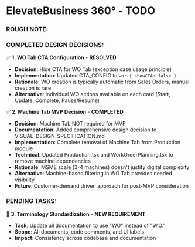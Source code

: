 # ElevateBusiness 360° - TODO

### **ROUGH NOTE:**

### **COMPLETED DESIGN DECISIONS:**

✅ **1. WO Tab CTA Configuration** - **RESOLVED**
   - **Decision**: Hide CTA for WO Tab (exception case usage principle)
   - **Implementation**: Updated CTA_CONFIG to `wo: { showCTA: false }`
   - **Rationale**: WO creation is typically automatic from Sales Orders, manual creation is rare
   - **Alternative**: Individual WO actions available on each card (Start, Update, Complete, Pause/Resume)

✅ **2. Machine Tab MVP Decision** - **COMPLETED**
   - **Decision**: Machine Tab NOT required for MVP
   - **Documentation**: Added comprehensive design decision to VISUAL_DESIGN_SPECIFICATION.md
   - **Implementation**: Complete removal of Machine Tab from Production module
   - **Technical**: Updated Production.tsx and WorkOrderPlanning.tsx to remove machine dependencies
   - **Rationale**: MSME scale (3-4 machines) doesn't justify digital complexity
   - **Alternative**: Machine-based filtering in WO Tab provides needed visibility
   - **Future**: Customer-demand driven approach for post-MVP consideration

### **PENDING TASKS:**

🔄 **3. Terminology Standardization** - **NEW REQUIREMENT**
   - **Task**: Update all documentation to use "WO" instead of "W.O."
   - **Scope**: All documents, code comments, and UI labels
   - **Impact**: Consistency across codebase and documentation
